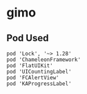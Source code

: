 # gimo

## Pod Used
```
pod 'Lock', '~> 1.28'
pod 'ChameleonFramework'
pod 'FlatUIKit'
pod 'UICountingLabel'
pod 'FCAlertView'
pod 'KAProgressLabel'
```